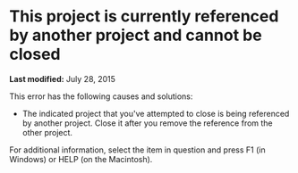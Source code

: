
# This project is currently referenced by another project and cannot be closed

 **Last modified:** July 28, 2015

This error has the following causes and solutions:




- The indicated project that you've attempted to close is being referenced by another project. Close it after you remove the reference from the other project.
    

For additional information, select the item in question and press F1 (in Windows) or HELP (on the Macintosh).
